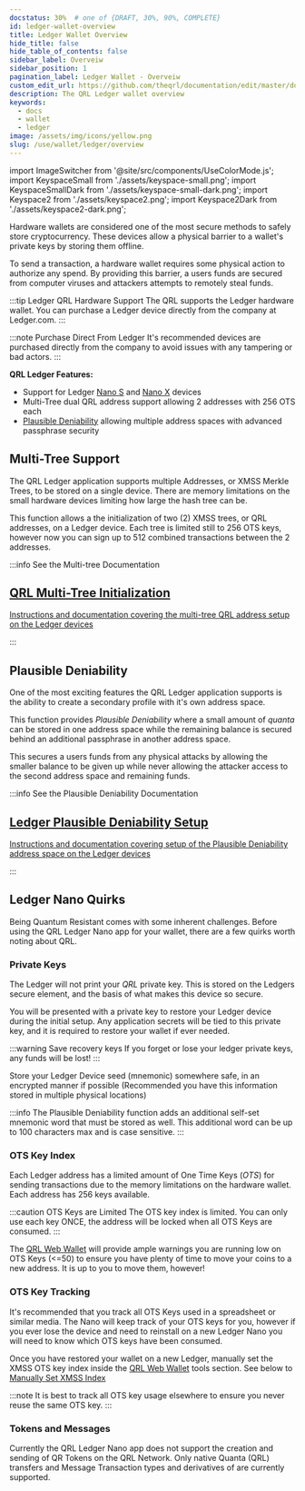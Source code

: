 ```yaml
---
docstatus: 30%  # one of {DRAFT, 30%, 90%, COMPLETE}
id: ledger-wallet-overview
title: Ledger Wallet Overview
hide_title: false
hide_table_of_contents: false
sidebar_label: Overveiw
sidebar_position: 1
pagination_label: Ledger Wallet - Overveiw
custom_edit_url: https://github.com/theqrl/documentation/edit/master/docs/basics/what-is-qrl.md
description: The QRL Ledger wallet overview
keywords:
  - docs
  - wallet
  - ledger
image: /assets/img/icons/yellow.png
slug: /use/wallet/ledger/overview
---
```


import ImageSwitcher from '@site/src/components/UseColorMode.js';
import KeyspaceSmall from './assets/keyspace-small.png';
import KeyspaceSmallDark from './assets/keyspace-small-dark.png';
import Keyspace2 from './assets/keyspace2.png';
import Keyspace2Dark from './assets/keyspace2-dark.png';


Hardware wallets are considered one of the most secure methods to safely store cryptocurrency. These devices allow a physical barrier to a wallet's private keys by storing them offline.

To send a transaction, a hardware wallet requires some physical action to authorize any spend. By providing this barrier, a users funds are secured from computer viruses and attackers attempts to remotely steal funds.

:::tip Ledger QRL Hardware Support
The QRL supports the Ledger hardware wallet. You can purchase a Ledger device directly from the company at Ledger.com. 
:::

:::note Purchase Direct From Ledger
It's recommended devices are purchased directly from the company to avoid issues with any tampering or bad actors.
:::


**QRL Ledger Features:**

* Support for Ledger [Nano S](https://shop.ledger.com/products/ledger-nano-s) and [Nano X](https://shop.ledger.com/pages/ledger-nano-x) devices
* Multi-Tree dual QRL address support allowing $2$ addresses with $256$ OTS each
* [Plausible Deniability](https://support.ledger.com/hc/en-us/articles/115005214529-Advanced-passphrase-security) allowing multiple address spaces with advanced passphrase security


## Multi-Tree Support

The QRL Ledger application supports multiple Addresses, or XMSS Merkle Trees, to be stored on a single device. There are memory limitations on the small hardware devices limiting how large the hash tree can be.

<div style={{textAlign: 'center'}}>
  <ImageSwitcher 
    lightImageSrc={KeyspaceSmall}
    darkImageSrc={KeyspaceSmallDark}
  />
</div>

This function allows a the initialization of two ($2$) XMSS trees, or QRL addresses, on a Ledger device. Each tree is limited still to $256$ OTS keys, however now you can sign up to $512$ combined transactions between the $2$ addresses.

:::info See the Multi-tree Documentation 
<span >
  <section class="row list_node_modules-@docusaurus-theme-classic-lib-theme-DocCategoryGeneratedIndexPage-styles-module">
        <article class="col col--12 margin-bottom--md">
            <a class="card padding--md cardContainer_node_modules-@docusaurus-theme-classic-lib-theme-DocCard-styles-module" href="/use/wallet/ledger/new">
                <h2 class="text--truncate cardTitle_node_modules-@docusaurus-theme-classic-lib-theme-DocCard-styles-module" title="New QRL Ledger Wallet">
                    QRL Multi-Tree Initialization 
                </h2>
                <p class="text--truncate cardDescription_node_modules-@docusaurus-theme-classic-lib-theme-DocCard-styles-module" 
               title="QRL Ledger wallet initialization">
                    Instructions and documentation covering the multi-tree QRL address setup on the Ledger devices
                </p>
            </a>
        </article>
    </section>
</span>
:::






## Plausible Deniability

One of the most exciting features the QRL Ledger application supports is the ability to create a secondary profile with it's own address space. 

<div style={{textAlign: 'center'}}>
  <ImageSwitcher 
    lightImageSrc={Keyspace2}
    darkImageSrc={Keyspace2Dark}
  />
</div>

This function provides *Plausible Deniability* where a small amount of $quanta$ can be stored in one address space while the remaining balance is secured behind an additional passphrase in another address space.

This secures a users funds from any physical attacks by allowing the smaller balance to be given up while never allowing the attacker access to the second address space and remaining funds.


:::info See the Plausible Deniability Documentation 
<span >
  <section class="row list_node_modules-@docusaurus-theme-classic-lib-theme-DocCategoryGeneratedIndexPage-styles-module">
        <article class="col col--12 margin-bottom--md">
            <a class="card padding--md cardContainer_node_modules-@docusaurus-theme-classic-lib-theme-DocCard-styles-module" href="/use/wallet/ledger/plausable-deniability">
                <h2 class="text--truncate cardTitle_node_modules-@docusaurus-theme-classic-lib-theme-DocCard-styles-module" title="Ledger Plausible Deniability Setup">
                    Ledger Plausible Deniability Setup 
                </h2>
                <p class="text--truncate cardDescription_node_modules-@docusaurus-theme-classic-lib-theme-DocCard-styles-module" 
               title="QRL Ledger Plausible Deniability Setup">
                    Instructions and documentation covering setup of the Plausible Deniability address space on the Ledger devices
                </p>
            </a>
        </article>
    </section>
</span>
:::



## Ledger Nano Quirks

Being Quantum Resistant comes with some inherent challenges. Before using the QRL Ledger Nano app for your wallet, there are a few quirks worth noting about QRL. 


### Private Keys

The Ledger will not print your *QRL* private key. This is stored on the Ledgers secure element, and the basis of what makes this device so secure. 

You will be presented with a private key to restore your Ledger device during the initial setup. Any application secrets will be tied to this private key, and it is required to restore your wallet if ever needed.

:::warning Save recovery keys
If you forget or lose your ledger private keys, any funds will be lost!
:::

Store your Ledger Device seed (mnemonic) somewhere safe, in an encrypted manner if possible (Recommended you have this information stored in multiple physical locations)

:::info
The Plausible Deniability function adds an additional self-set mnemonic word that must be stored as well. This additional word can be up to 100 characters max and is case sensitive. 
:::


### OTS Key Index


Each Ledger address has a limited amount of One Time Keys (*OTS*) for sending transactions due to the memory limitations on the hardware wallet. Each address has $256$ keys available.

:::caution OTS Keys are Limited
The OTS key index is limited. You can only use each key ONCE, the address will be locked when all OTS Keys are consumed.
:::


The [QRL Web Wallet](https://wallet.theqrl.org/) will provide ample warnings you are running low on OTS Keys (<=50) to ensure you have plenty of time to move your coins to a new address. It is up to you to move them, however!

### OTS Key Tracking

It's recommended that you track all OTS Keys used in a spreadsheet or similar media. The Nano will keep track of your OTS keys for you, however if you ever lose the device and need to reinstall on a new Ledger Nano you will need to know which OTS keys have been consumed. 

Once you have restored your wallet on a new Ledger, manually set the XMSS OTS key index inside the [QRL Web Wallet](https://wallet.theqrl.org/) tools section. See below to [Manually Set XMSS Index](#manually-set-xmss-index)  

:::note It is best to track all OTS key usage elsewhere to ensure you never reuse the same OTS key.
:::

### Tokens and Messages

Currently the QRL Ledger Nano app does not support the creation and sending of QR Tokens on the QRL Network. Only native Quanta (QRL) transfers and Message Transaction types and derivatives of are currently supported. 